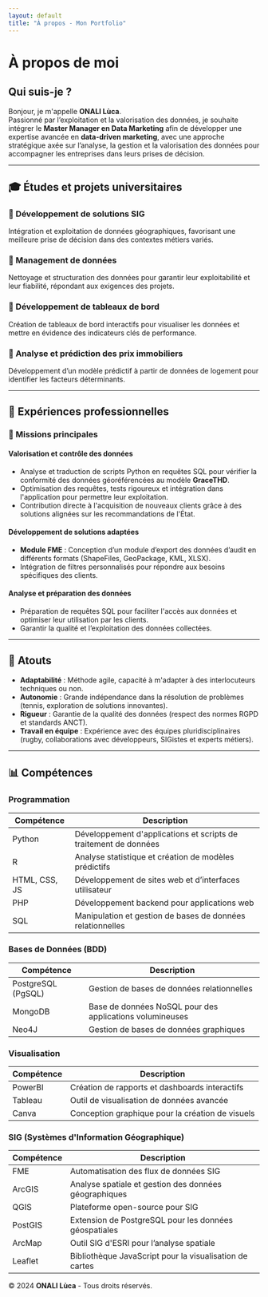 ```yaml
---
layout: default
title: "À propos - Mon Portfolio"
---
```


# À propos de moi

## Qui suis-je ?  
Bonjour, je m'appelle **ONALI Lùca**.  
Passionné par l’exploitation et la valorisation des données, je souhaite intégrer le **Master Manager en Data Marketing** afin de développer une expertise avancée en **data-driven marketing**, avec une approche stratégique axée sur l’analyse, la gestion et la valorisation des données pour accompagner les entreprises dans leurs prises de décision.

---

## 🎓 Études et projets universitaires  

### 🔹 Développement de solutions SIG  
Intégration et exploitation de données géographiques, favorisant une meilleure prise de décision dans des contextes métiers variés.  

### 🔹 Management de données  
Nettoyage et structuration des données pour garantir leur exploitabilité et leur fiabilité, répondant aux exigences des projets.  

### 🔹 Développement de tableaux de bord  
Création de tableaux de bord interactifs pour visualiser les données et mettre en évidence des indicateurs clés de performance.  

### 🔹 Analyse et prédiction des prix immobiliers  
Développement d’un modèle prédictif à partir de données de logement pour identifier les facteurs déterminants.  

---

## 💼 Expériences professionnelles  

### 🌟 Missions principales  

#### Valorisation et contrôle des données  
- Analyse et traduction de scripts Python en requêtes SQL pour vérifier la conformité des données géoréférencées au modèle **GraceTHD**.  
- Optimisation des requêtes, tests rigoureux et intégration dans l'application pour permettre leur exploitation.  
- Contribution directe à l'acquisition de nouveaux clients grâce à des solutions alignées sur les recommandations de l'État.  

#### Développement de solutions adaptées  
- **Module FME** : Conception d’un module d’export des données d’audit en différents formats (ShapeFiles, GeoPackage, KML, XLSX).  
- Intégration de filtres personnalisés pour répondre aux besoins spécifiques des clients.  

#### Analyse et préparation des données  
- Préparation de requêtes SQL pour faciliter l'accès aux données et optimiser leur utilisation par les clients.  
- Garantir la qualité et l’exploitation des données collectées.  

---

## 🏅 Atouts  

- **Adaptabilité** : Méthode agile, capacité à m'adapter à des interlocuteurs techniques ou non.  
- **Autonomie** : Grande indépendance dans la résolution de problèmes (tennis, exploration de solutions innovantes).  
- **Rigueur** : Garantie de la qualité des données (respect des normes RGPD et standards ANCT).  
- **Travail en équipe** : Expérience avec des équipes pluridisciplinaires (rugby, collaborations avec développeurs, SIGistes et experts métiers).  

---

## 📊 Compétences

### Programmation
| **Compétence** | **Description** |
|----------------|-----------------|
| Python         | Développement d'applications et scripts de traitement de données |
| R              | Analyse statistique et création de modèles prédictifs |
| HTML, CSS, JS  | Développement de sites web et d’interfaces utilisateur |
| PHP            | Développement backend pour applications web |
| SQL            | Manipulation et gestion de bases de données relationnelles |

### Bases de Données (BDD)
| **Compétence** | **Description** |
|----------------|-----------------|
| PostgreSQL (PgSQL) | Gestion de bases de données relationnelles |
| MongoDB        | Base de données NoSQL pour des applications volumineuses |
| Neo4J          | Gestion de bases de données graphiques |

### Visualisation
| **Compétence** | **Description** |
|----------------|-----------------|
| PowerBI        | Création de rapports et dashboards interactifs |
| Tableau        | Outil de visualisation de données avancée |
| Canva          | Conception graphique pour la création de visuels |

### SIG (Systèmes d'Information Géographique)
| **Compétence** | **Description** |
|----------------|-----------------|
| FME            | Automatisation des flux de données SIG |
| ArcGIS         | Analyse spatiale et gestion des données géographiques |
| QGIS           | Plateforme open-source pour SIG |
| PostGIS        | Extension de PostgreSQL pour les données géospatiales |
| ArcMap         | Outil SIG d'ESRI pour l’analyse spatiale |
| Leaflet        | Bibliothèque JavaScript pour la visualisation de cartes |

© 2024 **ONALI Lùca** - Tous droits réservés.  

